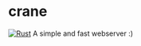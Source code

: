 # crane
[![Rust](https://github.com/Pranjal-Patel/crane/actions/workflows/rust.yml/badge.svg)](https://github.com/Pranjal-Patel/crane/actions/workflows/rust.yml)
A simple and fast webserver :)
